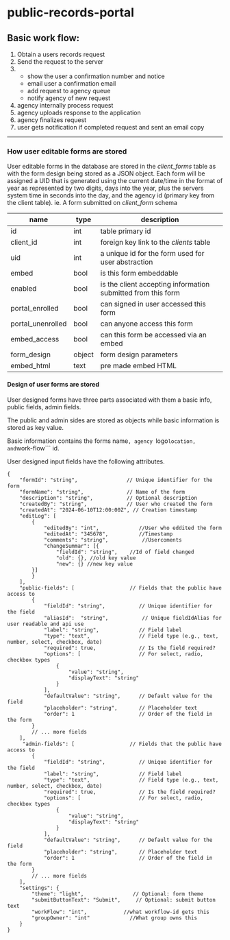 # public-records-portal

<h2>Basic work flow:</h2>
<ol>
  <li>Obtain a users records request</li>
  <li>Send the request to the server</li>
  <li>
    <ul>
      <li>show the user a confirmation number and notice</li>
      <li>email user a confirmation email</li>
      <li>add request to agency queue</li>
      <li>notify agency of new request</li>
    </ul>
    <li>agency internally process request</li>
    <li>agency uploads response to the application</li>
  <li>agency finalizes request</li>
  <li>user gets notification if completed request and sent an email copy</li>
  </li>
</ol>
<hr>

### How user editable forms are stored

User editable forms in the database are stored in the *client_forms* table as with the form design being stored as a JSON object. Each form will be assigned a UID that is generated using the current date/time in the format of year as represented by two digits, days into the year, plus the servers system time in seconds into the day, and the agency id (primary key from the client table). ie. A form submitted on
*client_form* schema

| name | type | description |
| --- | --- | --- |
| id | int | table primary id |
| client_id | int | foreign key link to the *clients* table |
| uid | int | a unique id for the form used for user abstraction |
| embed | bool | is this form embeddable 
| enabled | bool | is the client accepting information submitted from this form |
| portal_enrolled | bool | can signed in user accessed this form |
| portal_unenrolled | bool | can anyone access this form |
embed_access | bool | can this form be accessed via an embed |
| form_design | object | form design parameters |
| embed_html | text | pre made embed HTML |


#### Design of user forms are stored

User designed forms have three parts associated with them a basic info, public fields, admin fields.

The public and admin sides are stored as objects while basic information is stored as key value.

Basic information contains the forms 
name```, agency ```logo``` location, and ```work-flow``` id.

User designed input fields have the following attributes.

```
{
    "formId": "string",                // Unique identifier for the form
    "formName": "string",              // Name of the form
    "description": "string",           // Optional description
    "createdBy": "string",             // User who created the form
    "createdAt": "2024-06-10T12:00:00Z", // Creation timestamp
    "editLog": [
        {
            "editedBy": "int",             //User who eddited the form
            "editedAt": "345678",          //Timestamp
            "comments": "string",           //Usercoments
            "changeSummar": [{
                "fieldId": "string",    //Id of field changed
                "old": {}, //old key value
                "new": {} //new key value            
        }]
        }
    ],
    "public-fields": [                  // Fields that the public have access to
        {
            "fieldId": "string",           // Unique identifier for the field
            "aliasId":  "string",           // Unique fieldIdAlias for user readable and api use
            "label": "string",             // Field label
            "type": "text",                // Field type (e.g., text, number, select, checkbox, date)
            "required": true,              // Is the field required?
            "options": [                   // For select, radio, checkbox types
                {
                    "value": "string",
                    "displayText": "string"
                }
            ],
            "defaultValue": "string",      // Default value for the field
            "placeholder": "string",       // Placeholder text
            "order": 1                     // Order of the field in the form
        }
        // ... more fields
    ],
     "admin-fields": [                  // Fields that the public have access to
        {
            "fieldId": "string",           // Unique identifier for the field
            "label": "string",             // Field label
            "type": "text",                // Field type (e.g., text, number, select, checkbox, date)
            "required": true,              // Is the field required?
            "options": [                   // For select, radio, checkbox types
                {
                    "value": "string",
                    "displayText": "string"
                }
            ],
            "defaultValue": "string",      // Default value for the field
            "placeholder": "string",       // Placeholder text
            "order": 1                     // Order of the field in the form
        }
        // ... more fields
    ],
    "settings": {
        "theme": "light",                // Optional: form theme
        "submitButtonText": "Submit",     // Optional: submit button text
        "workFlow": "int",            //what workflow-id gets this
        "groupOwner": "int"             //What group owns this
    }
}
```